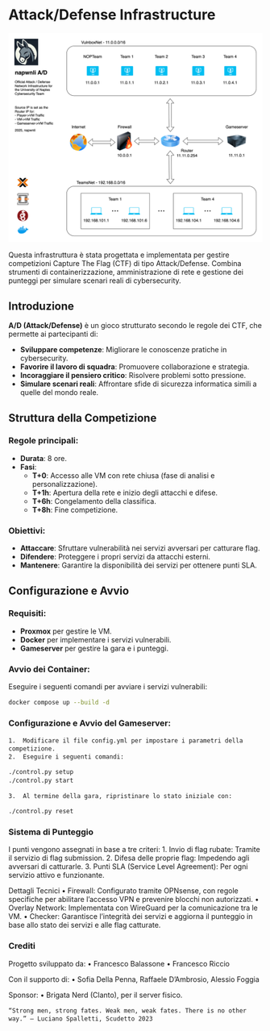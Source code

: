 # Attack/Defense Infrastructure

![Infrastruttura](assets/infrastruttura.png)

Questa infrastruttura è stata progettata e implementata per gestire competizioni Capture The Flag (CTF) di tipo Attack/Defense. Combina strumenti di containerizzazione, amministrazione di rete e gestione dei punteggi per simulare scenari reali di cybersecurity.

## Introduzione

**A/D (Attack/Defense)** è un gioco strutturato secondo le regole dei CTF, che permette ai partecipanti di:

- **Sviluppare competenze**: Migliorare le conoscenze pratiche in cybersecurity.
- **Favorire il lavoro di squadra**: Promuovere collaborazione e strategia.
- **Incoraggiare il pensiero critico**: Risolvere problemi sotto pressione.
- **Simulare scenari reali**: Affrontare sfide di sicurezza informatica simili a quelle del mondo reale.

## Struttura della Competizione

### Regole principali:
- **Durata**: 8 ore.
- **Fasi**:
  - **T+0**: Accesso alle VM con rete chiusa (fase di analisi e personalizzazione).
  - **T+1h**: Apertura della rete e inizio degli attacchi e difese.
  - **T+6h**: Congelamento della classifica.
  - **T+8h**: Fine competizione.

### Obiettivi:
- **Attaccare**: Sfruttare vulnerabilità nei servizi avversari per catturare flag.
- **Difendere**: Proteggere i propri servizi da attacchi esterni.
- **Mantenere**: Garantire la disponibilità dei servizi per ottenere punti SLA.

## Configurazione e Avvio

### Requisiti:
- **Proxmox** per gestire le VM.
- **Docker** per implementare i servizi vulnerabili.
- **Gameserver** per gestire la gara e i punteggi.

### Avvio dei Container:
Eseguire i seguenti comandi per avviare i servizi vulnerabili:
```bash
docker compose up --build -d

```

### Configurazione e Avvio del Gameserver:
	1.	Modificare il file config.yml per impostare i parametri della competizione.
	2.	Eseguire i seguenti comandi:


```bash
./control.py setup
./control.py start
```


	3.	Al termine della gara, ripristinare lo stato iniziale con:
```bash
./control.py reset
```


### Sistema di Punteggio

I punti vengono assegnati in base a tre criteri:
	1.	Invio di flag rubate: Tramite il servizio di flag submission.
	2.	Difesa delle proprie flag: Impedendo agli avversari di catturarle.
	3.	Punti SLA (Service Level Agreement): Per ogni servizio attivo e funzionante.

Dettagli Tecnici
	•	Firewall: Configurato tramite OPNsense, con regole specifiche per abilitare l’accesso VPN e prevenire blocchi non autorizzati.
	•	Overlay Network: Implementata con WireGuard per la comunicazione tra le VM.
	•	Checker: Garantisce l’integrità dei servizi e aggiorna il punteggio in base allo stato dei servizi e alle flag catturate.

### Crediti

Progetto sviluppato da:
	•	Francesco Balassone
	•	Francesco Riccio

Con il supporto di:
	•	Sofia Della Penna, Raffaele D’Ambrosio, Alessio Foggia

Sponsor:
	•	Brigata Nerd (Clanto), per il server fisico.

	“Strong men, strong fates. Weak men, weak fates. There is no other way.” – Luciano Spalletti, Scudetto 2023

